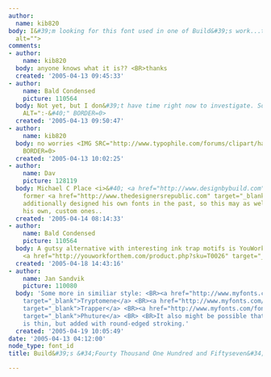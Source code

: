 ```yaml
---
author:
  name: kib820
body: I&#39;m looking for this font used in one of Build&#39;s work...thanks<img src="http://www.typophile.com/forums/messages/83/69646.jpg"
  alt="">
comments:
- author:
    name: kib820
  body: anyone knows what it is?? <BR>thanks
  created: '2005-04-13 09:45:33'
- author:
    name: Bald Condensed
    picture: 110564
  body: Not yet, but I don&#39;t have time right now to investigate. Sorry. <IMG SRC="http://www.typophile.com/forums/clipart/sad.gif"
    ALT=":-&#40;" BORDER=0>
  created: '2005-04-13 09:50:47'
- author:
    name: kib820
  body: no worries <IMG SRC="http://www.typophile.com/forums/clipart/happy.gif" ALT=":-&#41;"
    BORDER=0>
  created: '2005-04-13 10:02:25'
- author:
    name: Dav
    picture: 128119
  body: Michael C Place <i>&#40; <a href="http://www.designbybuild.com" target="_blank">Build</a>,
    former <a href="http://www.thedesignersrepublic.com" target="_blank">tDR</a> &#41;</i>
    additionally designed his own fonts in the past, so this may as well be one of
    his own, custom ones..
  created: '2005-04-14 08:14:33'
- author:
    name: Bald Condensed
    picture: 110564
  body: A gutsy alternative with interesting ink trap motifs is YouWorkForThem&#39;s
    <a href="http://youworkforthem.com/product.php?sku=T0026" target="_blank"> Enam</a>
  created: '2005-04-18 14:43:16'
- author:
    name: Jan Sandvik
    picture: 110080
  body: 'Some more in similiar style: <BR><a href="http://www.myfonts.com/fonts/testpilot/tryptomene/regular/"
    target="_blank">Tryptomene</a> <BR><a href="http://www.myfonts.com/fonts/typeco/trapper/round-bold/"
    target="_blank">Trapper</a> <BR><a href="http://www.myfonts.com/fonts/t26/phuture-odc/ultra-regular/"
    target="_blank">Phuture</a> <BR> <BR>It also might be possible that the typeface
    is thin, but added with round-edged stroking.'
  created: '2005-04-19 10:05:49'
date: '2005-04-13 04:12:00'
node_type: font_id
title: Build&#39;s &#34;Fourty Thousand One Hundred and Fiftyseven&#34;

---
```


